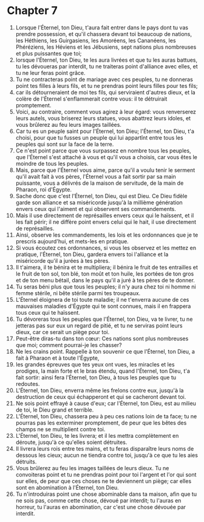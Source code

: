 # Chapter 7

1. Lorsque l'Éternel, ton Dieu, t'aura fait entrer dans le pays dont tu vas prendre possession, et qu'il chassera devant toi beaucoup de nations, les Héthiens, les Guirgasiens, les Amoréens, les Cananéens, les Phéréziens, les Héviens et les Jébusiens, sept nations plus nombreuses et plus puissantes que toi;
2. lorsque l'Éternel, ton Dieu, te les aura livrées et que tu les auras battues, tu les dévoueras par interdit, tu ne traiteras point d'alliance avec elles, et tu ne leur feras point grâce.
3. Tu ne contracteras point de mariage avec ces peuples, tu ne donneras point tes filles à leurs fils, et tu ne prendras point leurs filles pour tes fils;
4. car ils détourneraient de moi tes fils, qui serviraient d'autres dieux, et la colère de l'Éternel s'enflammerait contre vous: il te détruirait promptement.
5. Voici, au contraire, comment vous agirez à leur égard: vous renverserez leurs autels, vous briserez leurs statues, vous abattrez leurs idoles, et vous brûlerez au feu leurs images taillées.
6. Car tu es un peuple saint pour l'Éternel, ton Dieu; l'Éternel, ton Dieu, t'a choisi, pour que tu fusses un peuple qui lui appartînt entre tous les peuples qui sont sur la face de la terre.
7. Ce n'est point parce que vous surpassez en nombre tous les peuples, que l'Éternel s'est attaché à vous et qu'il vous a choisis, car vous êtes le moindre de tous les peuples.
8. Mais, parce que l'Éternel vous aime, parce qu'il a voulu tenir le serment qu'il avait fait à vos pères, l'Éternel vous a fait sortir par sa main puissante, vous a délivrés de la maison de servitude, de la main de Pharaon, roi d'Égypte.
9. Sache donc que c'est l'Éternel, ton Dieu, qui est Dieu. Ce Dieu fidèle garde son alliance et sa miséricorde jusqu'à la millième génération envers ceux qui l'aiment et qui observent ses commandements.
10. Mais il use directement de représailles envers ceux qui le haïssent, et il les fait périr; il ne diffère point envers celui qui le hait, il use directement de représailles.
11. Ainsi, observe les commandements, les lois et les ordonnances que je te prescris aujourd'hui, et mets-les en pratique.
12. Si vous écoutez ces ordonnances, si vous les observez et les mettez en pratique, l'Éternel, ton Dieu, gardera envers toi l'alliance et la miséricorde qu'il a jurées à tes pères.
13. Il t'aimera, il te bénira et te multipliera; il bénira le fruit de tes entrailles et le fruit de ton sol, ton blé, ton moût et ton huile, les portées de ton gros et de ton menu bétail, dans le pays qu'il a juré à tes pères de te donner.
14. Tu seras béni plus que tous les peuples; il n'y aura chez toi ni homme ni femme stérile, ni bête stérile parmi tes troupeaux.
15. L'Éternel éloignera de toi toute maladie; il ne t'enverra aucune de ces mauvaises maladies d'Égypte qui te sont connues, mais il en frappera tous ceux qui te haïssent.
16. Tu dévoreras tous les peuples que l'Éternel, ton Dieu, va te livrer, tu ne jetteras pas sur eux un regard de pitié, et tu ne serviras point leurs dieux, car ce serait un piège pour toi.
17. Peut-être diras-tu dans ton cœur: Ces nations sont plus nombreuses que moi; comment pourrai-je les chasser?
18. Ne les crains point. Rappelle à ton souvenir ce que l'Éternel, ton Dieu, a fait à Pharaon et à toute l'Égypte,
19. les grandes épreuves que tes yeux ont vues, les miracles et les prodiges, la main forte et le bras étendu, quand l'Éternel, ton Dieu, t'a fait sortir: ainsi fera l'Éternel, ton Dieu, à tous les peuples que tu redoutes.
20. L'Éternel, ton Dieu, enverra même les frelons contre eux, jusqu'à la destruction de ceux qui échapperont et qui se cacheront devant toi.
21. Ne sois point effrayé à cause d'eux; car l'Éternel, ton Dieu, est au milieu de toi, le Dieu grand et terrible.
22. L'Éternel, ton Dieu, chassera peu à peu ces nations loin de ta face; tu ne pourras pas les exterminer promptement, de peur que les bêtes des champs ne se multiplient contre toi.
23. L'Éternel, ton Dieu, te les livrera; et il les mettra complètement en déroute, jusqu'à ce qu'elles soient détruites.
24. Il livrera leurs rois entre tes mains, et tu feras disparaître leurs noms de dessous les cieux; aucun ne tiendra contre toi, jusqu'à ce que tu les aies détruits.
25. Vous brûlerez au feu les images taillées de leurs dieux. Tu ne convoiteras point et tu ne prendras point pour toi l'argent et l'or qui sont sur elles, de peur que ces choses ne te deviennent un piège; car elles sont en abomination à l'Éternel, ton Dieu.
26. Tu n'introduiras point une chose abominable dans ta maison, afin que tu ne sois pas, comme cette chose, dévoué par interdit; tu l'auras en horreur, tu l'auras en abomination, car c'est une chose dévouée par interdit.

